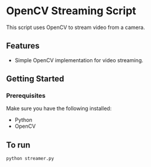 # OpenCV Streaming Script

This script uses OpenCV to stream video from a camera.

## Features

- Simple OpenCV implementation for video streaming.

## Getting Started

### Prerequisites

Make sure you have the following installed:

- Python 
- OpenCV

## To run
```python streamer.py```
